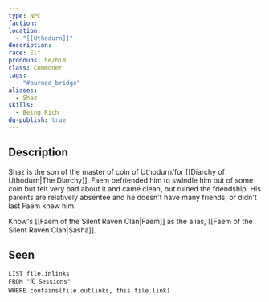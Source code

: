 ```yaml
---
type: NPC
faction: 
location:
  - "[[Uthodurn]]"
description: 
race: Elf
pronouns: he/him
class: Commoner
tags:
  - "#burned_bridge"
aliases:
  - Shaz
skills:
  - Being Rich
dg-publish: true
---
```

## Description
Shaz is the son of the master of coin of Uthodurn/for [[Diarchy of Uthodurn|The Diarchy]]. Faem befriended him to swindle him out of some coin but felt very bad about it and came clean, but ruined the friendship. His parents are relatively absentee and he doesn't have many friends, or didn't last Faem knew him. 

Know's [[Faem of the Silent Raven Clan|Faem]] as the alias, [[Faem of the Silent Raven Clan|Sasha]].
## Seen
```dataview
LIST file.inlinks
FROM "🗓️ Sessions"
WHERE contains(file.outlinks, this.file.link)
```
